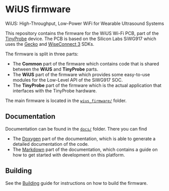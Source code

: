 # WiUS firmware

WiUS: High-Throughput, Low-Power WiFi for Wearable Ultrasound Systems

This repository contains the firmware for the WiUS Wi-Fi PCB, part of the [TinyProbe](https://ieeexplore.ieee.org/stamp/stamp.jsp?arnumber=9593910) device. The PCB is based on the Silicon Labs SiWG917 which uses the [Gecko](https://docs.silabs.com/gecko-platform/4.4.2/platform-overview/) and [WiseConnect 3](https://docs.silabs.com/wiseconnect/3.2.0/wiseconnect-developing-with-wiseconnect-sdk/) SDKs.

The firmware is split in three parts:
- The **Common** part of the firmware which contains code that is shared between the **WiUS** and **TinyProbe** parts.
- The **WiUS** part of the firmware which provides some easy-to-use modules for the Low-Level API of the SiWG917 SOC.
- The **TinyProbe** part of the firmware which is the actual application that interfaces with the TinyProbe hardware.

The main firmware is located in the [`wius_firmware/`](wius_firmware/) folder.

## Documentation

Documentation can be found in the [`docs/`](docs/) folder. There you can find
- The [Doxygen](docs/doxygen/) part of the documentation, which is able to generate a detailed documentation of the code.
- The [Markdown](docs/markdown/) part of the documentation, which contains a guide on how to get started with development on this platform.

## Building

See the [Building](docs/markdown/siwg917_getting_started/siwg917_getting_started.md) guide for instructions on how to build the firmware.
